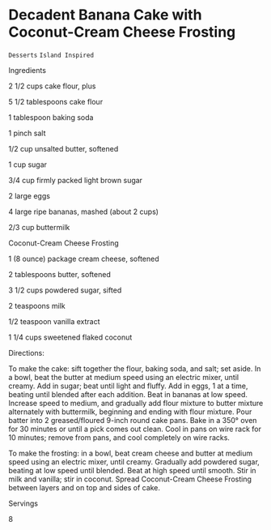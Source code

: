 # Decadent Banana Cake with Coconut-Cream Cheese Frosting

`Desserts` `Island Inspired`

 

  Ingredients  

  2 1/2 cups cake flour, plus

5 1/2 tablespoons cake flour

1 tablespoon baking soda

1 pinch salt

1/2 cup unsalted butter, softened

1 cup sugar

3/4 cup firmly packed light brown sugar

2 large eggs

4 large ripe bananas, mashed (about 2 cups)

2/3 cup buttermilk

Coconut-Cream Cheese Frosting

1 (8 ounce) package cream cheese, softened

2 tablespoons butter, softened

3 1/2 cups powdered sugar, sifted

2 teaspoons milk

1/2 teaspoon vanilla extract

1 1/4 cups sweetened flaked coconut

Directions: 

To make the cake: sift together the flour, baking soda, and salt; set aside. In a bowl, beat the butter at medium speed using an electric mixer, until creamy. Add in sugar; beat until light and fluffy. Add in eggs, 1 at a time, beating until blended after each addition. Beat in bananas at low speed. Increase speed to medium, and gradually add flour mixture to butter mixture alternately with buttermilk, beginning and ending with flour mixture. Pour batter into 2 greased/floured 9-inch round cake pans. Bake in a 350° oven for 30 minutes or until a pick comes out clean. Cool in pans on wire rack for 10 minutes; remove from pans, and cool completely on wire racks. 

To make the frosting: in a bowl, beat cream cheese and butter at medium speed using an electric mixer, until creamy. Gradually add powdered sugar, beating at low speed until blended. Beat at high speed until smooth. Stir in milk and vanilla; stir in coconut. Spread Coconut-Cream Cheese Frosting between layers and on top and sides of cake.  

   Servings  

  8  

 
